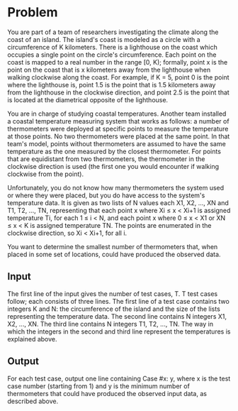 # Problem

You are part of a team of researchers investigating the climate along the coast of an island. The island's coast is modeled as a circle with a circumference of K kilometers. There is a lighthouse on the coast which occupies a single point on the circle's circumference. Each point on the coast is mapped to a real number in the range [0, K); formally, point x is the point on the coast that is x kilometers away from the lighthouse when walking clockwise along the coast. For example, if K = 5, point 0 is the point where the lighthouse is, point 1.5 is the point that is 1.5 kilometers away from the lighthouse in the clockwise direction, and point 2.5 is the point that is located at the diametrical opposite of the lighthouse.

You are in charge of studying coastal temperatures. Another team installed a coastal temperature measuring system that works as follows: a number of thermometers were deployed at specific points to measure the temperature at those points. No two thermometers were placed at the same point. In that team's model, points without thermometers are assumed to have the same temperature as the one measured by the closest thermometer. For points that are equidistant from two thermometers, the thermometer in the clockwise direction is used (the first one you would encounter if walking clockwise from the point).

Unfortunately, you do not know how many thermometers the system used or where they were placed, but you do have access to the system's temperature data. It is given as two lists of N values each X1, X2, ..., XN and T1, T2, ..., TN, representing that each point x where Xi ≤ x < Xi+1 is assigned temperature Ti, for each 1 ≤ i < N, and each point x where 0 ≤ x < X1 or XN ≤ x < K is assigned temperature TN. The points are enumerated in the clockwise direction, so Xi < Xi+1, for all i.

You want to determine the smallest number of thermometers that, when placed in some set of locations, could have produced the observed data.

## Input

The first line of the input gives the number of test cases, T. T test cases follow; each consists of three lines. The first line of a test case contains two integers K and N: the circumference of the island and the size of the lists representing the temperature data. The second line contains N integers X1, X2, ..., XN. The third line contains N integers T1, T2, ..., TN. The way in which the integers in the second and third line represent the temperatures is explained above.

## Output

For each test case, output one line containing Case #x: y, where x is the test case number (starting from 1) and y is the minimum number of thermometers that could have produced the observed input data, as described above.
